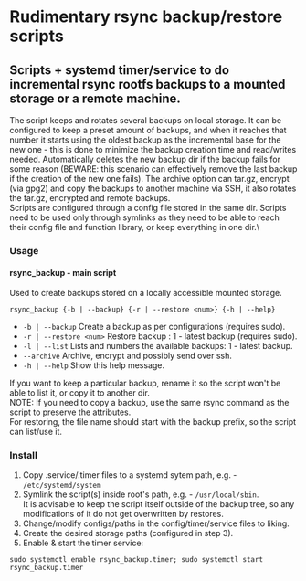 # Rudimentary rsync backup/restore scripts
## Scripts + systemd timer/service to do incremental rsync rootfs backups to a mounted storage or a remote machine.

The script keeps and rotates several backups on local storage. It can be configured to keep a preset amount of backups, and when it reaches that number it starts using the oldest backup as the incremental base for the new one - this is done to minimize the backup creation time and read/writes needed. Automatically deletes the new backup dir if the backup fails for some reason (BEWARE: this scenario can effectively remove the last backup if the creation of the new one fails). The archive option can tar.gz, encrypt (via gpg2) and copy the backups to another machine via SSH, it also rotates the tar.gz, encrypted and remote backups.\
Scripts are configured through a config file stored in the same dir. Scripts need to be used only through
symlinks as they need to be able to reach their config file and function library, or keep everything in
one dir.\

### Usage

#### rsync_backup - main script

Used to create backups stored on a locally accessible mounted storage.

```
rsync_backup {-b | --backup} {-r | --restore <num>} {-h | --help}
```
* `-b | --backup` Create a backup as per configurations (requires sudo).
* `-r | --restore <num>` Restore backup <num>: 1 - latest backup (requires sudo).
* `-l | --list` Lists and numbers the available backups: 1 - latest backup.
* `--archive`   Archive, encrypt and possibly send over ssh.
* `-h | --help` Show this help message.

If you want to keep a particular backup, rename it so the script won't be able to list it,
or copy it to another dir.\
NOTE:
If you need to copy a backup, use the same rsync command as the script
to preserve the attributes.\
For restoring, the file name should start with the backup prefix,
so the script can list/use it.

### Install
1. Copy .service/.timer files to a systemd sytem path, e.g. - `/etc/systemd/system`
2. Symlink the script(s) inside root's path, e.g. - `/usr/local/sbin`.\
   It is advisable to keep the script itself outside of the backup tree, so any\
   modifications of it do not get overwritten by restores.
3. Change/modify configs/paths in the config/timer/service files to liking.
4. Create the desired storage paths (configured in step 3).
5. Enable & start the timer service:
```
sudo systemctl enable rsync_backup.timer; sudo systemctl start rsync_backup.timer
```
